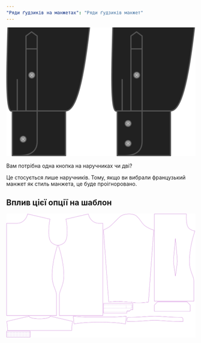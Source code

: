 ```yaml
---
"Ряди ґудзиків на манжетах": "Ряди ґудзиків манжет"
---
```


![Ряди ґудзиків на манжетах](cuffbuttonrows.svg)

Вам потрібна одна кнопка на наручниках чи дві?

<Note>

Це стосується лише наручників. Тому, якщо ви вибрали французький манжет як стиль манжета, це буде проігноровано.

</Note>

## Вплив цієї опції на шаблон

![На цьому зображенні показано вплив цієї опції шляхом накладання декількох варіантів, які мають різне значення для цієї опції](simon_cuffbuttonrows_sample.svg "Вплив цієї опції на шаблон")

